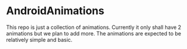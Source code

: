 # AndroidAnimations

This repo is just a collection of animations. Currently it only shall have 2 animations but we plan to add more. The animations are expected to be relatively simple and basic.

